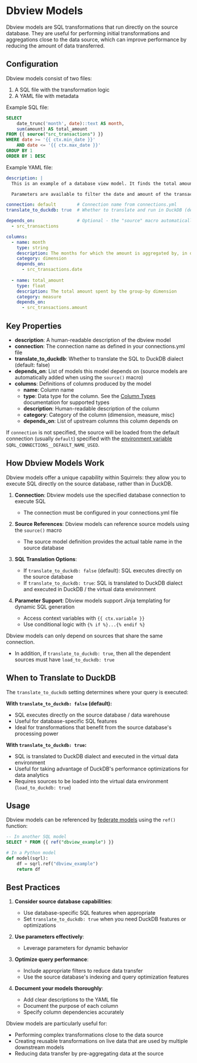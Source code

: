 # Dbview Models

Dbview models are SQL transformations that run directly on the source database. They are useful for performing initial transformations and aggregations close to the data source, which can improve performance by reducing the amount of data transferred.

## Configuration

Dbview models consist of two files:
1. A SQL file with the transformation logic
2. A YAML file with metadata

Example SQL file:
```sql
SELECT
    date_trunc('month', date)::text AS month,
    sum(amount) AS total_amount
FROM {{ source("src_transactions") }}
WHERE date >= '{{ ctx.min_date }}'
    AND date <= '{{ ctx.max_date }}'
GROUP BY 1
ORDER BY 1 DESC
```

Example YAML file:
```yaml
description: |
  This is an example of a database view model. It finds the total amount spent by month.

  Parameters are available to filter the date and amount of the transactions.

connection: default        # Connection name from connections.yml
translate_to_duckdb: true  # Whether to translate and run in DuckDB (default: false)

depends_on:                # Optional - the "source" macro automatically adds to this set
  - src_transactions

columns:
  - name: month
    type: string
    description: The months for which the amount is aggregated by, in descending order
    category: dimension
    depends_on:
      - src_transactions.date
  
  - name: total_amount
    type: float
    description: The total amount spent by the group-by dimension
    category: measure
    depends_on:
      - src_transactions.amount
```

## Key Properties

- **description**: A human-readable description of the dbview model
- **connection**: The connection name as defined in your connections.yml file
- **translate_to_duckdb**: Whether to translate the SQL to DuckDB dialect (default: false)
- **depends_on**: List of models this model depends on (source models are automatically added when using the `source()` macro)
- **columns**: Definitions of columns produced by the model
  - **name**: Column name
  - **type**: Data type for the column. See the [Column Types] documentation for supported types
  - **description**: Human-readable description of the column
  - **category**: Category of the column (dimension, measure, misc)
  - **depends_on**: List of upstream columns this column depends on

If `connection` is not specified, the source will be loaded from the default connection (usually `default`) specified with the [environment variable] `SQRL_CONNECTIONS__DEFAULT_NAME_USED`.

## How Dbview Models Work

Dbview models offer a unique capability within Squirrels: they allow you to execute SQL directly on the source database, rather than in DuckDB.

1. **Connection**: Dbview models use the specified database connection to execute SQL
   - The connection must be configured in your connections.yml file

2. **Source References**: Dbview models can reference source models using the `source()` macro
   - The source model definition provides the actual table name in the source database

3. **SQL Translation Options**:
   - If `translate_to_duckdb: false` (default): SQL executes directly on the source database
   - If `translate_to_duckdb: true`: SQL is translated to DuckDB dialect and executed in DuckDB / the virtual data environment

4. **Parameter Support**: Dbview models support Jinja templating for dynamic SQL generation
   - Access context variables with `{{ ctx.variable }}`
   - Use conditional logic with `{% if %}...{% endif %}`

Dbview models can only depend on sources that share the same connection.
- In addition, if `translate_to_duckdb: true`, then all the dependent sources must have `load_to_duckdb: true`

## When to Translate to DuckDB

The `translate_to_duckdb` setting determines where your query is executed:

**With `translate_to_duckdb: false` (default):**
- SQL executes directly on the source database / data warehouse
- Useful for database-specific SQL features
- Ideal for transformations that benefit from the source database's processing power

**With `translate_to_duckdb: true`:**
- SQL is translated to DuckDB dialect and executed in the virtual data environment
- Useful for taking advantage of DuckDB's performance optimizations for data analytics
- Requires sources to be loaded into the virtual data environment (`load_to_duckdb: true`)

## Usage

Dbview models can be referenced by [federate models] using the `ref()` function:

```sql
-- In another SQL model
SELECT * FROM {{ ref("dbview_example") }}
```

```python
# In a Python model
def model(sqrl):
    df = sqrl.ref("dbview_example")
    return df
```

## Best Practices

1. **Consider source database capabilities**:
   - Use database-specific SQL features when appropriate
   - Set `translate_to_duckdb: true` when you need DuckDB features or optimizations

2. **Use parameters effectively**:
   - Leverage parameters for dynamic behavior

3. **Optimize query performance**:
   - Include appropriate filters to reduce data transfer
   - Use the source database's indexing and query optimization features

4. **Document your models thoroughly**:
   - Add clear descriptions to the YAML file
   - Document the purpose of each column
   - Specify column dependencies accurately

Dbview models are particularly useful for:
- Performing complex transformations close to the data source
- Creating reusable transformations on live data that are used by multiple downstream models
- Reducing data transfer by pre-aggregating data at the source


[Column Types]: ./column-types
[environment variable]: ./environment
[federate models]: ./models-federate
